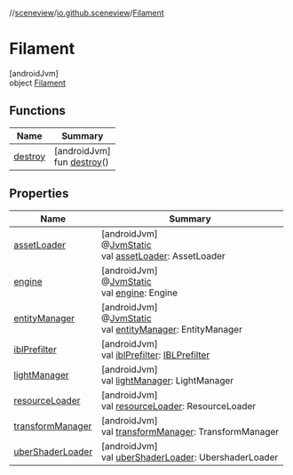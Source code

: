 //[sceneview](../../../index.md)/[io.github.sceneview](../index.md)/[Filament](index.md)

# Filament

[androidJvm]\
object [Filament](index.md)

## Functions

| Name | Summary |
|---|---|
| [destroy](destroy.md) | [androidJvm]<br>fun [destroy](destroy.md)() |

## Properties

| Name | Summary |
|---|---|
| [assetLoader](asset-loader.md) | [androidJvm]<br>@[JvmStatic](https://kotlinlang.org/api/latest/jvm/stdlib/kotlin.jvm/-jvm-static/index.html)<br>val [assetLoader](asset-loader.md): AssetLoader |
| [engine](engine.md) | [androidJvm]<br>@[JvmStatic](https://kotlinlang.org/api/latest/jvm/stdlib/kotlin.jvm/-jvm-static/index.html)<br>val [engine](engine.md): Engine |
| [entityManager](entity-manager.md) | [androidJvm]<br>@[JvmStatic](https://kotlinlang.org/api/latest/jvm/stdlib/kotlin.jvm/-jvm-static/index.html)<br>val [entityManager](entity-manager.md): EntityManager |
| [iblPrefilter](ibl-prefilter.md) | [androidJvm]<br>val [iblPrefilter](ibl-prefilter.md): [IBLPrefilter](../../io.github.sceneview.environment/-i-b-l-prefilter/index.md) |
| [lightManager](light-manager.md) | [androidJvm]<br>val [lightManager](light-manager.md): LightManager |
| [resourceLoader](resource-loader.md) | [androidJvm]<br>val [resourceLoader](resource-loader.md): ResourceLoader |
| [transformManager](transform-manager.md) | [androidJvm]<br>val [transformManager](transform-manager.md): TransformManager |
| [uberShaderLoader](uber-shader-loader.md) | [androidJvm]<br>val [uberShaderLoader](uber-shader-loader.md): UbershaderLoader |
